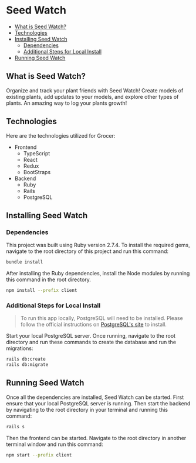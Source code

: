 # Seed Watch

- [What is Seed Watch?](#what-is-seed-watch)
- [Technologies](#technologies)
- [Installing Seed Watch](#installing-seed-watch)
  - [Dependencies](#dependencies)
  - [Additional Steps for Local Install](#additional-steps-for-local-install)
- [Running Seed Watch](#running-seed-watch)

## What is Seed Watch?

Organize and track your plant friends with Seed Watch! Create models of existing plants, add updates to your models, and explore other types of plants. An amazing way to log your plants growth!

## Technologies

Here are the technologies utilized for Grocer:

- Frontend
  - TypeScript
  - React
  - Redux
  - BootStraps
- Backend
  - Ruby
  - Rails
  - PostgreSQL

## Installing Seed Watch
### Dependencies

This project was built using Ruby version 2.7.4. To install the required gems, navigate to the root directory of this project and run this command:

```bash
bundle install
```

After installing the Ruby dependencies, install the Node modules by running this command in the root directory.

```bash
npm install --prefix client
```

### Additional Steps for Local Install

> To run this app locally, PostgreSQL will need to be installed. Please follow the official instructions on [PostgreSQL's site](https://www.postgresql.org/) to install.

Start your local PostgreSQL server. Once running, navigate to the root directory and run these commands to create the database and run the migrations:

```bash
rails db:create
rails db:migrate
```

## Running Seed Watch

Once all the dependencies are installed, Seed Watch can be started. First ensure that your local PostgreSQL server is running. Then start the backend by navigating to the root directory in your terminal and running this command:

```bash
rails s
```

Then the frontend can be started. Navigate to the root directory in another terminal window and run this command:

```bash
npm start --prefix client
```
